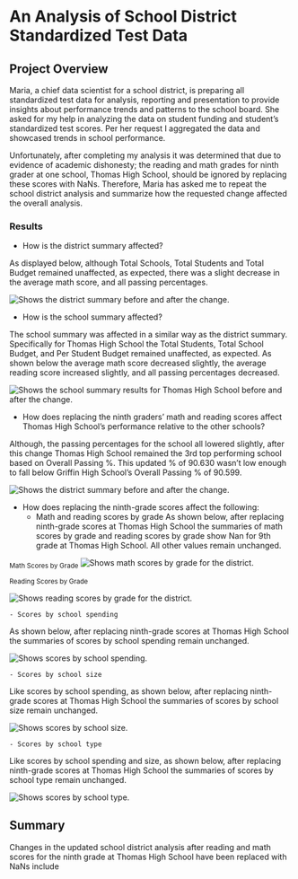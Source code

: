 # An Analysis of School District Standardized Test Data

## Project Overview
Maria, a chief data scientist for a school district, is preparing all standardized test data for analysis, reporting and presentation to provide insights about performance trends and patterns to the school board. She asked for my help in analyzing the data on student funding and student’s standardized test scores. Per her request I aggregated the data and showcased trends in school performance. 

Unfortunately, after completing my analysis it was determined that due to evidence of academic dishonesty; the reading and math grades for ninth grader at one school, Thomas High School, should be ignored by replacing these scores with NaNs. Therefore, Maria has asked me to repeat the school district analysis and summarize how the requested change affected the overall analysis.

### Results
- How is the district summary affected?

As displayed below, although Total Schools, Total Students and Total Budget remained unaffected, as expected, there was a slight decrease in the average math score, and all passing percentages.


<picture>
 <source media="(prefers-color-scheme: light)" srcset="https://github.com/ODaniels852/School_Ditrict_Analysis/raw/main/Resources/district_summary_df.png">
<img alt="Shows the district summary before and after the change."/>

</picture> 

- How is the school summary affected?

The school summary was affected in a similar way as the district summary. Specifically for Thomas High School the Total Students, Total School Budget, and Per Student Budget remained unaffected, as expected. As shown below the average math score decreased slightly, the average reading score increased slightly, and all passing percentages decreased. 
 

<picture>
 <source media="(prefers-color-scheme: light)" srcset="https://github.com/ODaniels852/School_Ditrict_Analysis/raw/main/Resources/per_school_summary_df.png">
<img alt="Shows the school summary  results for Thomas High School before and after the change."/>

</picture> 

- How does replacing the ninth graders’ math and reading scores affect Thomas High School’s performance relative to the other schools?

Although, the passing percentages for the school all lowered slightly, after this change Thomas High School remained the 3rd top performing school based on Overall Passing %. This updated % of 90.630 wasn’t low enough to fall below Griffin High School’s Overall Passing % of 90.599.
 

<picture>
 <source media="(prefers-color-scheme: light)" srcset="https://github.com/ODaniels852/School_Ditrict_Analysis/raw/main/Resources/top_schools.png">
<img alt="Shows the district summary before and after the change."/>

</picture> 

- How does replacing the ninth-grade scores affect the following:
	- Math and reading scores by grade
As shown below, after replacing ninth-grade scores at Thomas High School the summaries of math scores by grade and reading scores by grade show Nan for 9th grade at Thomas High School. All other values remain unchanged.

<sub>Math Scores by Grade</sub>
<picture>
 <source media="(prefers-color-scheme: light)" srcset="https://github.com/ODaniels852/School_Ditrict_Analysis/raw/main/Resources/math_scores_by_grade.png">
<img alt="Shows math scores by grade for the district."/>

</picture> 


<sub>Reading Scores by Grade</sub>
 
<picture>
 <source media="(prefers-color-scheme: light)" srcset="https://github.com/ODaniels852/School_Ditrict_Analysis/raw/main/Resources/reading_scores_by_grade.png">
<img alt="Shows reading scores by grade for the district."/>

</picture> 


	- Scores by school spending
As shown below, after replacing ninth-grade scores at Thomas High School the summaries of scores by school spending remain unchanged.
 
<picture>
 <source media="(prefers-color-scheme: light)" srcset="https://github.com/ODaniels852/School_Ditrict_Analysis/raw/main/Resources/spending_summary_df.png">
<img alt=" Shows scores by school spending."/>

</picture> 


	- Scores by school size
Like scores by school spending, as shown below, after replacing ninth-grade scores at Thomas High School the summaries of scores by school size remain unchanged.
 
<picture>
 <source media="(prefers-color-scheme: light)" srcset="https://github.com/ODaniels852/School_Ditrict_Analysis/raw/main/Resources/size_summary_df.png">
<img alt="Shows scores by school size."/>

</picture> 

	- Scores by school type
Like scores by school spending and size, as shown below, after replacing ninth-grade scores at Thomas High School the summaries of scores by school type remain unchanged.

 
<picture>
 <source media="(prefers-color-scheme: light)" srcset="https://github.com/ODaniels852/School_Ditrict_Analysis/raw/main/Resources/type_summary_df.png">
<img alt="Shows scores by school type."/>

</picture> 

##  Summary
Changes in the updated school district analysis after reading and math scores for the ninth grade at Thomas High School have been replaced with NaNs include

